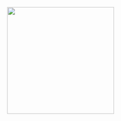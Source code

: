<img src="https://github.com/prince-buha/Designer.2/assets/150029430/b13339d9-5d65-4a84-8b8f-b9474c7321ff" width="250">

